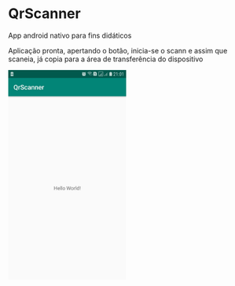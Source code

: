 # QrScanner
App android nativo para fins didáticos

Aplicação pronta, apertando o botão, inicia-se o scann e assim que scaneia, já copia para a área de transferência do dispositivo

<img src="Screenshot_QrScanner.jpg" alt="Exemplo" width="240"/>

